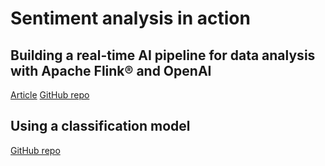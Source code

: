 # Sentiment analysis in action

## Building a real-time AI pipeline for data analysis with Apache Flink® and OpenAI

[Article](https://aiven.io/developer/building-a-real-time-pipeline-for-data-analysis-with-gpt-models)
[GitHub repo](https://github.com/Aiven-Labs/mastodon-cleaned-message-body-to-kafka)

## Using a classification model

[GitHub repo](https://github.com/anelook/sentiment-analysis-classification-model)
